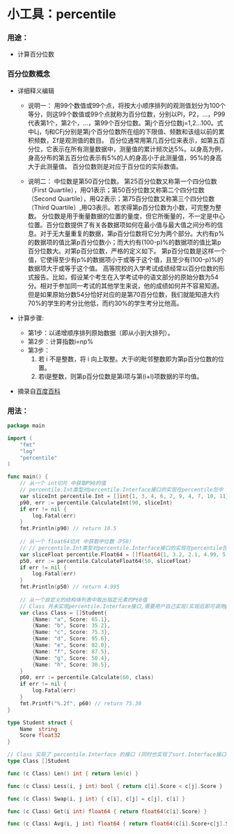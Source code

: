 # 小工具：percentile
### 用途：
* 计算百分位数

### 百分位数概念

* 详细释义编辑

    * 说明一：
用99个数值或99个点，将按大小顺序排列的观测值划分为100个等分，则这99个数值或99个点就称为百分位数，分别以Pl，P2，…，P99代表第1个，第2个，…，第99个百分位数。第j个百分位数j=1,2…100。式中Lj，fj和CFj分别是第j个百分位数所在组的下限值、频数和该组以前的累积频数，Σf是观测值的数目。
百分位通常用第几百分位来表示，如第五百分位，它表示在所有测量数据中，测量值的累计频次达5%。以身高为例，身高分布的第五百分位表示有5%的人的身高小于此测量值，95%的身高大于此测量值。
百分位数则是对应于百分位的实际数值。

    * 说明二：
中位数是第50百分位数。
第25百分位数又称第一个四分位数（First Quartile），用Q1表示；第50百分位数又称第二个四分位数（Second Quartile），用Q2表示；第75百分位数又称第三个四分位数（Third Quartile）,用Q3表示。若求得第p百分位数为小数，可完整为整数。
分位数是用于衡量数据的位置的量度，但它所衡量的，不一定是中心位置。百分位数提供了有关各数据项如何在最小值与最大值之间分布的信息。对于无大量重复的数据，第p百分位数将它分为两个部分。大约有p%的数据项的值比第p百分位数小；而大约有(100-p)%的数据项的值比第p百分位数大。对第p百分位数，严格的定义如下。
第p百分位数是这样一个值，它使得至少有p%的数据项小于或等于这个值，且至少有(100-p)%的数据项大于或等于这个值。
高等院校的入学考试成绩经常以百分位数的形式报告。比如，假设某个考生在入学考试中的语文部分的原始分数为54分。相对于参加同一考试的其他学生来说，他的成绩如何并不容易知道。但是如果原始分数54分恰好对应的是第70百分位数，我们就能知道大约70%的学生的考分比他低，而约30%的学生考分比他高。

* 计算步骤:
    * 第1步：以递增顺序排列原始数据（即从小到大排列）。
    * 第2步：计算指数i=np%
    * 第3步：
        1) 若 i 不是整数，将 i 向上取整。大于i的毗邻整数即为第p百分位数的位置。
        2) 若i是整数，则第p百分位数是第i项与第(i+l)项数据的平均值。

* 摘录自[百度百科](https://baike.baidu.com/item/%E7%99%BE%E5%88%86%E4%BD%8D%E6%95%B0)

### 用法：

```go
package main

import (
	"fmt"
	"log"
	"percentile"
)

func main() {
	// 从一个 int切片 中获取P90的值
	// percentile.Int类型对percentile.Interface接口的实现在percentile包中
	var sliceInt percentile.Int = []int{1, 3, 4, 6, 2, 9, 4, 7, 10, 11}
	p90, err := percentile.CalculateInt(90, sliceInt)
	if err != nil {
		log.Fatal(err)
	}
	fmt.Println(p90) // return 10.5
	
	// 从一个 float64切片 中获取中位数（P50）
	// // percentile.Int类型对percentile.Interface接口的实现在percentile包中
	var sliceFloat percentile.Float64 = []float64{1, 3.2, 2.1, 4.99, 5, 8, 5, 7, 8.97, 4, 234, 0}
	p50, err := percentile.CalculateFloat64(50, sliceFloat)
	if err != nil {
		log.Fatal(err)
	}
	fmt.Println(p50) // return 4.995
	
	// 从一个自定义的结构体列表中取出指定元素的P60值
	// Class 并未实现percentile.Interface接口,需要用户自己实现(实现后即可调用percentile.Calculate方法进行取数)
	var class Class = []Student{
		{Name: "a", Score: 65.1},
		{Name: "b", Score: 35.2},
		{Name: "c", Score: 75.3},
		{Name: "d", Score: 95.6},
		{Name: "e", Score: 82.0},
		{Name: "f", Score: 87.5},
		{Name: "g", Score: 50.4},
		{Name: "h", Score: 30.5},
	}
	p60, err := percentile.Calculate(60, class)
	if err != nil {
		log.Fatal(err)
	}
	fmt.Printf("%.2f", p60) // return 75.30
}

type Student struct {
	Name  string
	Score float32
}

// Class 实现了 percentile.Interface 的接口 (同时也实现了sort.Interface接口)
type Class []Student

func (c Class) Len() int { return len(c) }

func (c Class) Less(i, j int) bool { return c[i].Score < c[j].Score }

func (c Class) Swap(i, j int) { c[i], c[j] = c[j], c[i] }

func (c Class) Get(i int) float64 { return float64(c[i].Score) }

func (c Class) Avg(i, j int) float64 { return float64(c[i].Score+c[j].Score) / 2 }

```
